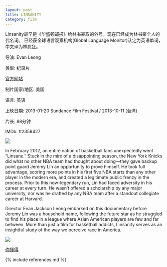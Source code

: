 ```yaml
---
layout: post
title: LINSANITY
category: film
---
```


Linsanity最早是《华盛顿邮报》给林书豪取的外号，现在已经成为林书豪个人的代名词。
已经获全球语言观察机构(Global Language Monitor)认定为英语单词，中文译为林疯狂。

导演: Evan Leong

类型: 纪录片

[官方网站](www.linsanitythemovie.com)

制片国家/地区: 美国

语言: 英语

上映日期: 2013-01-20 Sundance Film Festival / 2013-10-11 (台湾)

片长: 88分钟

IMDb: tt2359427

<img src="http://g.hiphotos.bdimg.com/album/s%3D550%3Bq%3D90%3Bc%3Dxiangce%2C100%2C100/sign=ded2bbd7533d26972ad3085865c0c3c6/09fa513d269759ee4353e6d6b0fb43166d22dfa8.jpg?referer=b7d4a6e334d3d539982a3af31966&x=.jpg">

In February 2012, an entire nation of basketball fans unexpectedly went “Linsane.” Stuck in the mire of a disappointing season, the New York Knicks did what no other NBA team had thought about doing—they gave backup point guard Jeremy Lin an opportunity to prove himself. He took full advantage, scoring more points in his first five NBA starts than any other player in the modern era, and created a legitimate public frenzy in the process. Prior to this now-legendary run, Lin had faced adversity in his career at every turn. He wasn’t offered a scholarship by any major university, nor was he drafted by any NBA team after a standout collegiate career at Harvard.

Director Evan Jackson Leong embarked on this documentary before Jeremy Lin was a household name, following the future star as he struggled to find his place in a league where Asian American players are few and far between. More than just a film for basketball addicts, Linsanity serves as an insightful study of the way we perceive race in America.

<img src="http://g.hiphotos.bdimg.com/album/s%3D550%3Bq%3D90%3Bc%3Dxiangce%2C100%2C100/sign=845ef8c02c738bd4c021b23491b0f6eb/4bed2e738bd4b31cd9eb13a685d6277f9f2ff8dc.jpg?referer=ec11f13b6f224f4a0e8e472338b2&x=.jpg">

[你懂得](http://pan.baidu.com/s/1y2Fwb)

{% include references.md %}